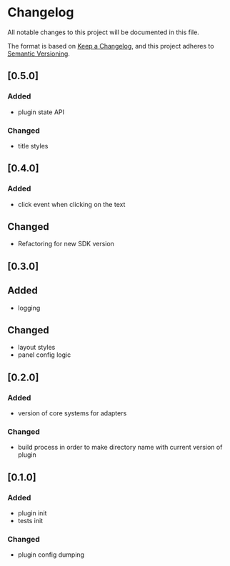 # Changelog

All notable changes to this project will be documented in this file.

The format is based on [Keep a Changelog](https://keepachangelog.com/en/1.0.0/),
and this project adheres to [Semantic Versioning](https://semver.org/spec/v2.0.0.html).

## [0.5.0]

### Added

- plugin state API

### Changed

- title styles

## [0.4.0]

### Added
- click event when clicking on the text

## Changed
- Refactoring for new SDK version

## [0.3.0]

## Added

- logging

## Changed

- layout styles
- panel config logic

## [0.2.0]

### Added
- version of core systems for adapters

### Changed
- build process in order to make directory name with current version of plugin

## [0.1.0]

### Added
- plugin init
- tests init

### Changed
- plugin config dumping

